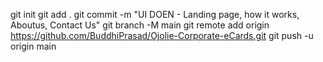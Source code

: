 git init
git add .
git commit -m "UI DOEN - Landing page, how it works, Aboutus, Contact Us"
git branch -M main
git remote add origin https://github.com/BuddhiPrasad/Ojolie-Corporate-eCards.git
git push -u origin main
